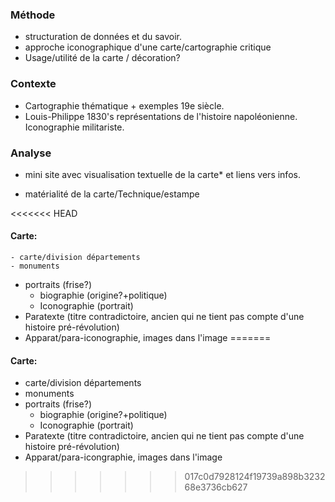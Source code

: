 

### Méthode

- structuration de données et du savoir.
- approche iconographique d'une carte/cartographie critique
- Usage/utilité de la carte / décoration?

### Contexte

- Cartographie thématique + exemples 19e siècle.
- Louis-Philippe 1830's représentations de l'histoire napoléonienne. Iconographie militariste.

### Analyse

- mini site avec visualisation textuelle de la carte* et liens vers infos.

- matérialité de la carte/Technique/estampe

  

<<<<<<< HEAD
  #### Carte:

  	- carte/division départements
  	- monuments
   - portraits (frise?)
     - biographie (origine?+politique)
     - Iconographie (portrait)
  - Paratexte (titre contradictoire, ancien qui ne tient pas compte d'une histoire pré-révolution)
  - Apparat/para-iconographie, images dans l'image
=======
#### Carte:

- carte/division départements
- monuments
- portraits (frise?)
  - biographie (origine?+politique)
  - Iconographie (portrait)
- Paratexte (titre contradictoire, ancien qui ne tient pas compte d'une histoire pré-révolution)
- Apparat/para-icongraphie, images dans l'image
>>>>>>> 017c0d7928124f19739a898b323268e3736cb627

​				

​			

​			



